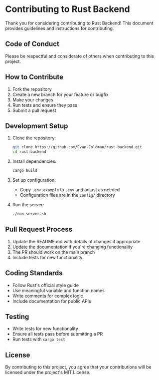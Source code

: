 # Contributing to Rust Backend

Thank you for considering contributing to Rust Backend! This document provides guidelines and instructions for contributing.

## Code of Conduct

Please be respectful and considerate of others when contributing to this project.

## How to Contribute

1. Fork the repository
2. Create a new branch for your feature or bugfix
3. Make your changes
4. Run tests and ensure they pass
5. Submit a pull request

## Development Setup

1. Clone the repository:
   ```bash
   git clone https://github.com/Evan-Coleman/rust-backend.git
   cd rust-backend
   ```

2. Install dependencies:
   ```bash
   cargo build
   ```

3. Set up configuration:
   - Copy `.env.example` to `.env` and adjust as needed
   - Configuration files are in the `config/` directory

4. Run the server:
   ```bash
   ./run_server.sh
   ```

## Pull Request Process

1. Update the README.md with details of changes if appropriate
2. Update the documentation if you're changing functionality
3. The PR should work on the main branch
4. Include tests for new functionality

## Coding Standards

- Follow Rust's official style guide
- Use meaningful variable and function names
- Write comments for complex logic
- Include documentation for public APIs

## Testing

- Write tests for new functionality
- Ensure all tests pass before submitting a PR
- Run tests with `cargo test`

## License

By contributing to this project, you agree that your contributions will be licensed under the project's MIT License. 